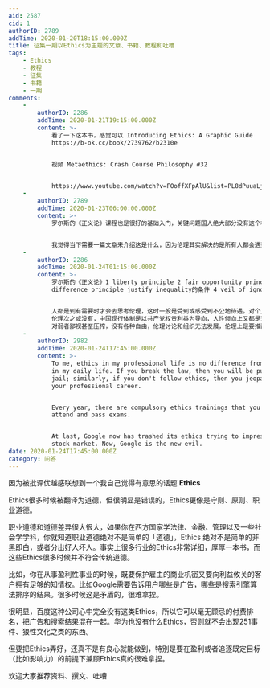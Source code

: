 ```yaml
---
aid: 2587
cid: 1
authorID: 2789
addTime: 2020-01-20T18:15:00.000Z
title: 征集一期以Ethics为主题的文章、书籍、教程和吐嘈
tags:
    - Ethics
    - 教程
    - 征集
    - 书籍
    - 一期
comments:
    -
        authorID: 2286
        addTime: 2020-01-21T19:15:00.000Z
        content: >-
            看了一下这本书，感觉可以 Introducing Ethics: A Graphic Guide
            https://b-ok.cc/book/2739762/b2310e


            视频 Metaethics: Crash Course Philosophy #32


            https://www.youtube.com/watch?v=FOoffXFpAlU&list=PL8dPuuaLjXtNgK6MZucdYldNkMybYIHKR&index=33
    -
        authorID: 2789
        addTime: 2020-01-23T06:00:00.000Z
        content: >-
            罗尔斯的《正义论》课程也是很好的基础入门，关键问题国人绝大部分没有这个概念。Ethics可能能翻译为伦理，这个东西是一个纯粹的工业文明高度成熟之后的产物，社会契约论和新教伦理为基础。中共的教育体制下伦理这个概念被简化到了胜于无的地步。


            我觉得当下需要一篇文章来介绍这是什么，因为伦理其实解决的是所有人都会遇到很多次的选择。
    -
        authorID: 2286
        addTime: 2020-01-24T01:15:00.000Z
        content: >-
            罗尔斯的《正义论》1 liberty principle 2 fair opportunity principle 3
            difference principle justify inequality的条件 4 veil of ignorance


            人都是到有需要时才会去思考伦理，这时一般是受到或感受到不公地待遇。对个人来说，都是希望prosperity在先
            伦理次之或没有，中国现行体制是以共产党权贵利益为导向，人性倾向上又都是对强者(也可以是假象上的)献媚
            对弱者鄙视甚至压榨，没有各种自由，伦理讨论和组织无法发展，伦理上是要推翻现行体制的。
    -
        authorID: 2982
        addTime: 2020-01-24T17:45:00.000Z
        content: >-
            To me, ethics in my professional life is no difference from the law
            in my daily life. If you break the law, then you will be put into
            jail; similarly, if you don't follow ethics, then you jeopardize
            your professional career.


            Every year, there are compulsory ethics trainings that you need to
            attend and pass exams.


            At last, Google now has trashed its ethics trying to impress the
            stock market. Now, Google is the new evil.
date: 2020-01-24T17:45:00.000Z
category: 问答
---
```


因为被批评优越感联想到一个我自己觉得有意思的话题 **Ethics**

Ethics很多时候被翻译为道德，但很明显是错误的，Ethics更像是守则、原则、职业道德。

职业道德和道德差异很大很大，如果你在西方国家学法律、金融、管理以及一些社会学学科，你就知道职业道德绝对不是简单的「道德」，Ethics 绝对不是简单的非黑即白，或者分出好人坏人。事实上很多行业的Ethics非常详细，厚厚一本书，而这些Ethics很多时候并不符合传统道德。

比如，你在从事盈利性事业的时候，既要保护雇主的商业机密又要向利益攸关的客户拥有足够的知情权。比如Google需要告诉用户哪些是广告，哪些是搜索引擎算法排序的结果。很多时候这是矛盾的，很难拿捏。

很明显，百度这种公司心中完全没有这类Ethics，所以它可以毫无顾忌的付费排名，把广告和搜索结果混在一起。华为也没有什么Ethics，否则就不会出现251事件、狼性文化之类的东西。

但要把Ethics弄好，还真不是有良心就能做到，特别是要在盈利或者追逐既定目标（比如影响力）的前提下兼顾Ethics真的很难拿捏。

欢迎大家推荐资料、撰文、吐嘈
